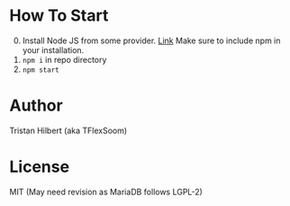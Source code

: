 # How To Start
0. Install Node JS from some provider. [Link](https://nodejs.org/en/) Make sure to include npm in your installation.
1. `npm i` in repo directory
2. `npm start`

# Author
Tristan Hilbert (aka TFlexSoom)

# License
MIT (May need revision as MariaDB follows LGPL-2)
